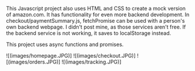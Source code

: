 This Javascript project also uses HTML and CSS to create a mock version of amazon.com. It has functionality for even more backend development. In checkout/paymentSummary.js, fetchPromise can be used with a person's own backend webpage. I didn't post mine, as those services aren't free. If the backend service is not working, it saves to localStorage instead.

This project uses async functions and promises. 

![(images/homepage.JPG)]
![(images/checkout.JPG)]
![(images/orders.JPG)]
![(images/tracking.JPG)]
